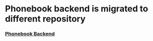 # Phonebook backend is migrated to different repository
### [Phonebook Backend](https://github.com/shreenanda-8/FullStack-Phonebook-Backend)
